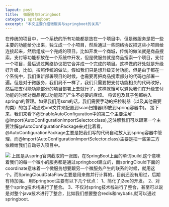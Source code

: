 ```yaml
---
layout: post
title:  微服务与Springboot
category: springboot
excerpt: "本文主要介绍微服务与springboot的关系"
---
```

在传统的项目中，一个系统的所有功能都是放在一个项目中，但是微服务是把一些主要的功能给分出来，独立成一个小项目，然后通过一些网络协议把这些小项目给连接起来，然后组成一个完成的项目。比如开发一个商城，传统的做法就是商品搜索，支付等功能都放在一个系统中开发，但是微服务就是商品搜索一个项目，支付一个项目，最后通过网络协议把它合并成一个完成的项目。这样做的好处就是升级好升级，比如，按照传统的做法，假如我们只是想升级支付功能，但是由于都在一个系统中，我们重新部署项目的时候，也需要再把商品搜索部分的代码也部署一遍。但是对于微服务，我们局不一样了，我们只需要把支付功能相关的代码改好，然后把支付能功能部分的项目部署上去就行了，这样就饿可以避免我们在升级支付功能的时候对商品搜过功能部门产生不必要的麻烦。 
将该包及其子包都纳入springn的管理。如果我们用ssm的话，我们需要手动的把控制器（以及其他需要的类）的包手动通过xml文件来配置到scan扫描器(即放到spring容器中)。 接下来，我们来看下@EnableAutoConfiguration中的第二个主要注解：@Import(AutoConfigurationImportSelector.class),这注解我们可以跟第一个主要注解@AutoConfigurationPackage来对比着看，@AutoConfigurationPackage主要是把我们写的代码自动放入到spring容器中管理，而@Import(AutoConfigurationImportSelector.class)主要是把一些第三方依赖给我们自动导入项目中。 
 
![](https://img-blog.csdnimg.cn/20200213174817638.png?x-oss-process=image/watermark,type_ZmFuZ3poZW5naGVpdGk,shadow_10,text_aHR0cHM6Ly9ibG9nLmNzZG4ubmV0L3dlaXhpbl80NDg1MzY2OQ==,size_16,color_FFFFFF,t_70)
上图是从spring官网截取的一张图，在SpringBoot上面的单词build,这个意味着我们的每一个微小的服务都是通过springboot建立的，而springClould下面的coordinate意味着一个微服务想要跟另一个微服务产生的联系的时候，就用这个。而SpringCloudDataFlow主要是用来做并行计算的，目前还没有用过，后期有待加强。
用Springboot主要有以下几个优点：
1、简化了j2ee的开发。
2、对整个spring技术栈进行了整合。
3、不仅对spring技术栈进行了整合，甚至可以说是对整个java技术进行了整合，比如我们想要整合redis和mybatis,就可以通过springboot.

